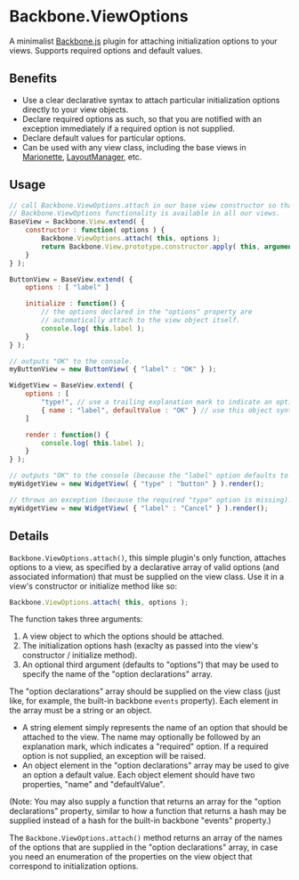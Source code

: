 # Backbone.ViewOptions

A minimalist [Backbone.js](http://backbonejs.org/) plugin for attaching initialization options to your views. Supports required options and default values.

## Benefits

* Use a clear declarative syntax to attach particular initialization options directly to your view objects. 
* Declare required options as such, so that you are notified with an exception immediately if a required option is not supplied.
* Declare default values for particular options.
* Can be used with any view class, including the base views in [Marionette](https://github.com/marionettejs/backbone.marionette), [LayoutManager](https://github.com/tbranyen/backbone.layoutmanager), etc.

## Usage

```javascript
// call Backbone.ViewOptions.attach in our base view constructor so that the
// Backbone.ViewOptions functionality is available in all our views.
BaseView = Backbone.View.extend( {
	constructor : function( options ) {
		Backbone.ViewOptions.attach( this, options );
		return Backbone.View.prototype.constructor.apply( this, arguments );
	}
} );

ButtonView = BaseView.extend( {
	options : [ "label" ]

	initialize : function() {
		// the options declared in the "options" property are
		// automatically attach to the view object itself.
		console.log( this.label );
	}
} );

// outputs "OK" to the console.
myButtonView = new ButtonView( { "label" : "OK" } );

WidgetView = BaseView.extend( {
	options : [
		"type!", // use a trailing explanation mark to indicate an option is required.
		{ name : "label", defaultValue : "OK" } // use this object syntax to give an option a default value.
	]

	render : function() {
		console.log( this.label );
	}
} );

// outputs "OK" to the console (because the "label" option defaults to "OK").
myWidgetView = new WidgetView( { "type" : "button" } ).render();

// throws an exception (because the required "type" option is missing).
myWidgetView = new WidgetView( { "label" : "Cancel" } ).render();
```

## Details

`Backbone.ViewOptions.attach()`, this simple plugin's only function, attaches options to a view, as specified by a declarative array of valid options (and associated information) that must be supplied on the view class. Use it in a view's constructor or initialize method like so:

```javascript
Backbone.ViewOptions.attach( this, options );
```

The function takes three arguments:

1. A view object to which the options should be attached.
2. The initialization options hash (exaclty as passed into the view's constructor / initialize method).
3. An optional third argument (defaults to "options") that may be used to specify the name of the "option declarations" array.

The "option declarations" array should be supplied on the view class (just like, for example, the built-in backbone `events` property). Each element in the array must be a string or an object.
* A string element simply represents the name of an option that should be attached to the view. The name may optionally be followed by an explanation mark, which indicates a "required" option. If a required option is not supplied, an exception will be raised.
* An object element in the "option declarations" array may be used to give an option a default value. Each object element should have two properties, "name" and "defaultValue".

(Note: You may also supply a function that returns an array for the "option declarations" property, similar to how a function that returns a hash may be supplied instead of a hash for the built-in backbone "events" property.)

The `Backbone.ViewOptions.attach()` method returns an array of the names of the options that are supplied in the "option declarations" array, in case you need an enumeration of the properties on the view object that correspond to initialization options.